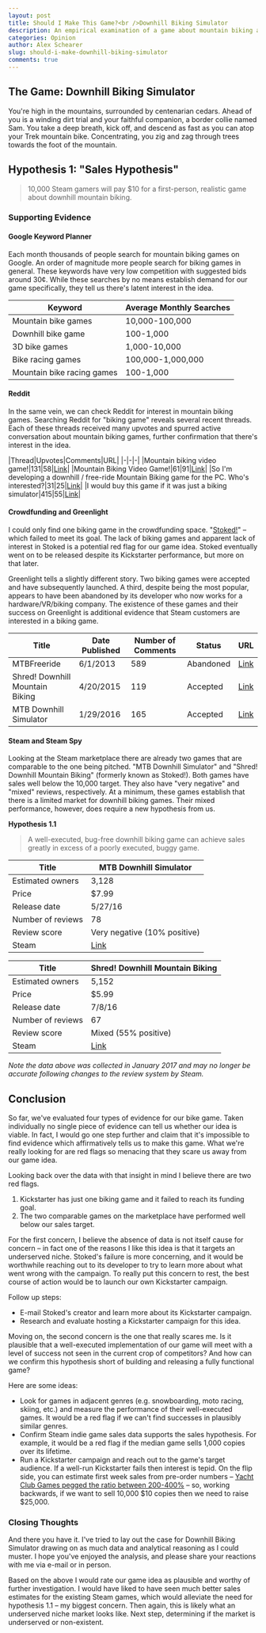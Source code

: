 ```yaml
---
layout: post
title: Should I Make This Game?<br />Downhill Biking Simulator
description: An empirical examination of a game about mountain biking and its merits.
categories: Opinion
author: Alex Schearer
slug: should-i-make-downhill-biking-simulator
comments: true
---
```


## The Game: Downhill Biking Simulator
You're high in the mountains, surrounded by centenarian cedars. Ahead of you is a winding dirt trial and your faithful companion, a border collie named Sam. You take a deep breath, kick off, and descend as fast as you can atop your Trek mountain bike. Concentrating, you zig and zag through trees towards the foot of the mountain.

## Hypothesis 1: "Sales Hypothesis"
  > 10,000 Steam gamers will pay $10 for a first-person, realistic game about downhill mountain biking.

### Supporting Evidence
#### Google Keyword Planner
Each month thousands of people search for mountain biking games on Google. An order of magnitude more people search for biking games in general. These keywords have very low competition with suggested bids around 30¢. While these searches by no means establish demand for our game specifically, they tell us there's latent interest in the idea.

|Keyword|Average Monthly Searches|
|-|-|
|Mountain bike games|10,000-100,000|
|Downhill bike game|100-1,000|
|3D bike games|1,000-10,000|
|Bike racing games |100,000-1,000,000|
|Mountain bike racing games|100-1,000|

#### Reddit
In the same vein, we can check Reddit for interest in mountain biking games. Searching Reddit for "biking game" reveals several recent threads. Each of these threads received many upvotes and spurred active conversation about mountain biking games, further confirmation that there's interest in the idea.

|Thread|Upvotes|Comments|URL|
|-|-|-|
|Mountain biking video game!|131|58|[Link](https://www.reddit.com/r/MTB/comments/4ecvbm/mountain_biking_video_game/)|
|Mountain Biking Video Game!|61|91|[Link](https://www.reddit.com/r/MTB/comments/3s0atg/mountain_biking_video_game/)|
|So I'm developing a downhill / free-ride Mountain Biking game for the PC. Who's interested?|31|25|[Link](https://www.reddit.com/r/gaming/comments/1av1ce/so_im_developing_a_downhill_freeride_mountain/)|
|I would buy this game if it was just a biking simulator|415|55|[Link](https://www.reddit.com/r/gaming/comments/1hza12/i_would_buy_this_game_if_it_was_just_a_biking/)|

#### Crowdfunding and Greenlight
I could only find one biking game in the crowdfunding space. "[Stoked!][1]" – which failed to meet its goal. The lack of biking games and apparent lack of interest in Stoked is a potential red flag for our game idea. Stoked eventually went on to be released despite its Kickstarter performance, but more on that later.

Greenlight tells a slightly different story. Two biking games were accepted and have subsequently launched. A third, despite being the most popular, appears to have been abandoned by its developer who now works for a hardware/VR/biking company. The existence of these games and their success on Greenlight is additional evidence that Steam customers are interested in a biking game.

|Title|Date Published|Number of Comments|Status|URL|
|-|-|-|-|-|
|MTBFreeride|6/1/2013|589|Abandoned|[Link](http://steamcommunity.com/sharedfiles/filedetails/?id=149654707)|
|Shred! Downhill Mountain Biking|4/20/2015|119|Accepted|[Link](http://steamcommunity.com/sharedfiles/filedetails/?id=434236349)|
|MTB Downhill Simulator|1/29/2016|165|Accepted|[Link](http://steamcommunity.com/sharedfiles/filedetails/?id=610964890)|

#### Steam and Steam Spy
Looking at the Steam marketplace there are already two games that are comparable to the one being pitched. "MTB Downhill Simulator" and "Shred! Downhill Mountain Biking" (formerly known as Stoked!). Both games have sales well below the 10,000 target. They also have "very negative" and "mixed" reviews, respectively. At a minimum, these games establish that there is a limited market for downhill biking games. Their mixed performance, however, does require a new hypothesis from us.

__Hypothesis 1.1__
  > A well-executed, bug-free downhill biking game can achieve sales greatly in excess of a poorly executed, buggy game.

|Title|MTB Downhill Simulator|
|-|-|
|Estimated owners|3,128|
|Price|$7.99|
|Release date|5/27/16|
|Number of reviews|78|
|Review score|Very negative (10% positive)|
|Steam|[Link](http://store.steampowered.com/app/475990)|


|Title|Shred! Downhill Mountain Biking|
|-|-|
|Estimated owners|5,152|
|Price|$5.99|
|Release date|7/8/16|
|Number of reviews|67|
|Review score|Mixed (55% positive)|
|Steam|[Link](http://store.steampowered.com/app/381590)|

*Note the data above was collected in January 2017 and may no longer be accurate following changes to the review system by Steam.*

## Conclusion
So far, we've evaluated four types of evidence for our bike game. Taken individually no single piece of evidence can tell us whether our idea is viable. In fact, I would go one step further and claim that it's impossible to find evidence which affirmatively tells us to make this game. What we're really looking for are red flags so menacing that they scare us away from our game idea.

Looking back over the data with that insight in mind I believe there are two red flags.

  1. Kickstarter has just one biking game and it failed to reach its funding goal.
  1. The two comparable games on the marketplace have performed well below our sales target.

For the first concern, I believe the absence of data is not itself cause for concern – in fact one of the reasons I like this idea is that it targets an underserved niche. Stoked's failure is more concerning, and it would be worthwhile reaching out to its developer to try to learn more about what went wrong with the campaign. To really put this concern to rest, the best course of action would be to launch our own Kickstarter campaign.

Follow up steps:

 * E-mail Stoked's creator and learn more about its Kickstarter campaign.
 * Research and evaluate hosting a Kickstarter campaign for this idea.

Moving on, the second concern is the one that really scares me. Is it plausible that a well-executed implementation of our game will meet with a level of success not seen in the current crop of competitors? And how can we confirm this hypothesis short of building and releasing a fully functional game?

Here are some ideas:

 * Look for games in adjacent genres (e.g. snowboarding, moto racing, skiing, etc.) and measure the performance of their well-executed games. It would be a red flag if we can't find successes in plausibly similar genres.
 * Confirm Steam indie game sales data supports the sales hypothesis. For example, it would be a red flag if the median game sells 1,000 copies over its lifetime.
 * Run a Kickstarter campaign and reach out to the game's target audience. If a well-run Kickstarter fails then interest is tepid. On the flip side, you can estimate first week sales from pre-order numbers – [Yacht Club Games pegged the ratio between 200-400%][2] – so, working backwards, if we want to sell 10,000 $10 copies then we need to raise $25,000.

### Closing Thoughts

And there you have it. I've tried to lay out the case for Downhill Biking Simulator drawing on as much data and analytical reasoning as I could muster. I hope you've enjoyed the analysis, and please share your reactions with me via e-mail or in person. 

Based on the above I would rate our game idea as plausible and worthy of further investigation. I would have liked to have seen much better sales estimates for the existing Steam games, which would alleviate the need for hypothesis 1.1 – my biggest concern. Then again, this is likely what an underserved niche market looks like. Next step, determining if the market is underserved or non-existent.

[1]: https://www.kickstarter.com/projects/50786070/stoked-extreme-mountain-biking-a-multi-platform-vi
[2]: http://yachtclubgames.com/2014/08/sales-one-month/